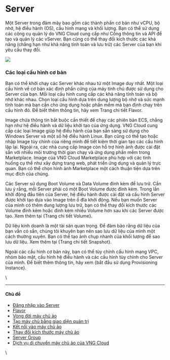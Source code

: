 # Server

Một Server trong đám mây bao gồm các thành phần cơ bản như vCPU, bộ nhớ, hệ điều hành (OS), cấu hình mạng và khối lượng. Bạn có thể sử dụng các công cụ quản lý do VNG Cloud cung cấp như Cổng thông tin và API để tạo và quản lý các vServer. Bạn cũng có thể thay đổi kích thước các khả năng (chẳng hạn như khả năng tính toán và lưu trữ) các Server của bạn khi yêu cầu thay đổi.

![](https://docs.vngcloud.vn/download/attachments/49647864/image2022-11-14\_13-49-32.png?version=1\&modificationDate=1668408572000\&api=v2)

### **Các loại cấu hình cơ bản** <a href="#server-cacloaicauhinhcoban" id="server-cacloaicauhinhcoban"></a>

Bạn có thể khởi chạy các Server khác nhau từ một Image duy nhất. Một loại cấu hình về cơ bản xác định phần cứng của máy tính chủ được sử dụng cho Server của bạn. Mỗi loại cấu hình cung cấp các khả năng tính toán và bộ nhớ khác nhau. Chọn loại cấu hình dựa trên dung lượng bộ nhớ và sức mạnh tính toán mà bạn cần cho ứng dụng hoặc phần mềm mà bạn định chạy trên cấu hình đó. Để biết thêm thông tin, hãy xem Trang chi tiết Flavor.

Image chứa thông tin bắt buộc cần thiết để chạy các phiên bản ECS, chẳng hạn như hệ điều hành và dữ liệu khởi tạo của ứng dụng. VNG Cloud cung cấp các loại Image giúp hệ điều hành của bạn sẵn sàng sử dụng cho Windows Server và một số hệ điều hành Linux. Bạn cũng có thể tạo hoặc nhập Image tùy chỉnh của riêng mình để tiết kiệm thời gian tạo các cấu hình lặp lại. Ngoài ra, các nhà cung cấp Image còn hỗ trợ hình ảnh được cài đặt sẵn với nhiều môi trường thời gian chạy và ứng dụng phần mềm trong Marketplace. Image của VNG Cloud Marketplace phù hợp với các tình huống cụ thể như xây dựng trang web, phát triển ứng dụng và quản lý trực quan. Bạn có thể chọn hình ảnh Marketplace một cách thuận tiện dựa trên mục đích của chúng.

Các Server sử dụng Boot Volume và Data Volume đính kèm để lưu trữ. Cần lưu ý rằng, mỗi Server phải có một Boot Volume được đính kèm. Trong lần khởi động đầu tiên của Server, hệ điều hành được cài đặt và cấu hình Server được khởi tạo dựa vào Image trên ổ đĩa khởi động. Nếu bạn muốn Server của mình có thêm dung lượng lưu trữ, bạn có thể thay đổi kích thước các Volume đính kèm hoặc đính kèm nhiều Volume hơn sau khi các Server được tạo. Xem thêm tại {Trang chi tiết Volume}.

Dữ liệu kinh doanh là một tài sản quan trọng. Để đảm bảo rằng dữ liệu của bạn vẫn có sẵn, chúng tôi khuyên bạn nên sao lưu dữ liệu của mình một cách thường xuyên. Bạn có thể tạo ảnh chụp nhanh của khối lượng để sao lưu dữ liệu. Xem thêm tại {Trang chi tiết Snapshot}.

Ngoài các cấu hình cơ bản này, bạn có thể tùy chỉnh cấu hình mạng VPC, nhóm bảo mật, cấu hình hệ điều hành và các cấu hình tùy chỉnh cho Server của mình. Để biết thêm thông tin, hãy xem {bắt đầu sử dụng Provisioning Instance}.

\


***

#### Chủ đề <a href="#server-chude" id="server-chude"></a>

* [Đăng nhập vào Server](https://docs.vngcloud.vn/pages/viewpage.action?pageId=49650318\&src=contextnavpagetreemode)
* [Flavor](https://docs.vngcloud.vn/display/vServer/Flavor?src=contextnavpagetreemode)
* [Vòng đời máy chủ ảo](https://docs.vngcloud.vn/pages/viewpage.action?pageId=49647886\&src=contextnavpagetreemode)
* [Tạo máy chủ bằng giao diện quản trị](https://docs.vngcloud.vn/pages/viewpage.action?pageId=49647963\&src=contextnavpagetreemode)
* [Kết nối vào máy chủ ảo](https://docs.vngcloud.vn/pages/viewpage.action?pageId=49647965\&src=contextnavpagetreemode)
* [Thay đổi kích thước máy chủ ảo](https://docs.vngcloud.vn/pages/viewpage.action?pageId=49647967\&src=contextnavpagetreemode)
* [Server Group](https://docs.vngcloud.vn/display/vServer/Server+Group?src=contextnavpagetreemode)
* [Dịch vụ di chuyển máy chủ ảo của VNG Cloud](https://docs.vngcloud.vn/pages/viewpage.action?pageId=49649873\&src=contextnavpagetreemode)

\
